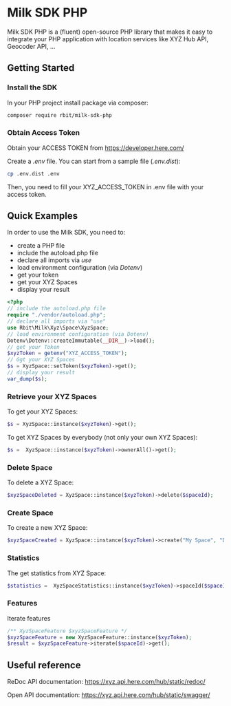 # Milk SDK PHP

Milk SDK PHP is a (fluent) open-source PHP library that makes it easy to integrate your PHP application with location services like XYZ Hub API, Geocoder API, ...

## Getting Started

### Install the SDK

In your PHP project install package via composer:

```sh
composer require rbit/milk-sdk-php
```

### Obtain Access Token

Obtain your ACCESS TOKEN from https://developer.here.com/

Create a *.env* file. You can start from a sample file (*.env.dist*):
```sh
cp .env.dist .env
```

Then, you need to fill your XYZ_ACCESS_TOKEN in .env file with your access token.


## Quick Examples

In order to use the Milk SDK, you need to:
- create a PHP file
- include the autoload.php file
- declare all imports via *use*
- load environment configuration (via *Dotenv*)
- get your token
- get your XYZ Spaces
- display your result

```php
<?php
// include the autoload.php file
require "./vendor/autoload.php";
// declare all imports via "use"
use Rbit\Milk\Xyz\Space\XyzSpace;
// load environment configuration (via Dotenv)
Dotenv\Dotenv::createImmutable(__DIR__)->load();
// get your Token
$xyzToken = getenv("XYZ_ACCESS_TOKEN");
// Ggt your XYZ Spaces
$s = XyzSpace::setToken($xyzToken)->get();
// display your result
var_dump($s);
```


### Retrieve your XYZ Spaces

To get your XYZ Spaces:

```php
$s = XyzSpace::instance($xyzToken)->get();
```

To get XYZ Spaces by everybody (not only your own XYZ Spaces):

```php
$s =  XyzSpace::instance($xyzToken)->ownerAll()->get();
```

### Delete Space

To delete a XYZ Space:

```php
$xyzSpaceDeleted = XyzSpace::instance($xyzToken)->delete($spaceId);
```

### Create Space

To create a new XYZ Space:

```php
$xyzSpaceCreated = XyzSpace::instance($xyzToken)->create("My Space", "Description");
```

### Statistics

The get statistics from XYZ Space:

```php
$statistics =  XyzSpaceStatistics::instance($xyzToken)->spaceId($spaceId)->get();
```

### Features

Iterate features

```php
/** XyzSpaceFeature $xyzSpaceFeature */
$xyzSpaceFeature = new XyzSpaceFeature::instance($xyzToken);
$result = $xyzSpaceFeature->iterate($spaceId)->get();
```

## Useful reference

ReDoc API documentation:
https://xyz.api.here.com/hub/static/redoc/

Open API documentation:
https://xyz.api.here.com/hub/static/swagger/
